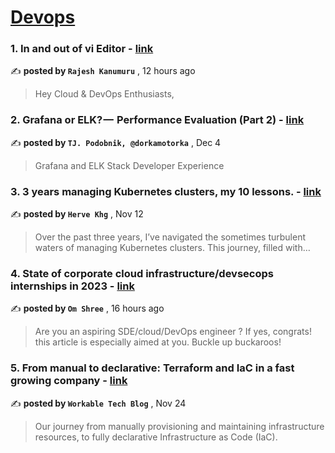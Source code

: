 
<h1><a href=https://medium.com/tag/devops/recommended target="_blank" rel="noopener noreferrer">Devops</a></h1>
<h3>1. In and out of vi Editor - <a href=https://medium.com/@rajeshkanumurudevops/in-and-out-of-vi-editor-fc5607b9f70c?source=tag_recommended_feed---------0-84----------devops----------c862970b_4e95_4a82_b35f_2907f8681c19------- target="_blank" rel="noopener noreferrer">link</a></h3>

✍️ **posted by `Rajesh Kanumuru`** <date> , 12 hours ago</date>

<blockquote>Hey Cloud & DevOps Enthusiasts,</blockquote>

<h3>2. Grafana or ELK? —  Performance Evaluation (Part 2) - <a href=https://medium.com/gitconnected/grafana-or-elk-performance-evaluation-part-2-65c8ace147ae?source=tag_recommended_feed---------1-107----------devops----------c862970b_4e95_4a82_b35f_2907f8681c19------- target="_blank" rel="noopener noreferrer">link</a></h3>

✍️ **posted by `TJ. Podobnik, @dorkamotorka`** <date> , Dec 4</date>

<blockquote>Grafana and ELK Stack Developer Experience</blockquote>

<h3>3. 3 years managing Kubernetes clusters, my 10 lessons. - <a href=https://medium.com/@hervekhg/3-years-managing-kubernetes-clusters-my-10-lessons-b565a5509f0e?source=tag_recommended_feed---------2-85----------devops----------c862970b_4e95_4a82_b35f_2907f8681c19------- target="_blank" rel="noopener noreferrer">link</a></h3>

✍️ **posted by `Herve Khg`** <date> , Nov 12</date>

<blockquote>Over the past three years, I’ve navigated the sometimes turbulent waters of managing Kubernetes clusters. This journey, filled with…</blockquote>

<h3>4. State of corporate cloud infrastructure/devsecops internships in 2023 - <a href=https://medium.com/@om22shree/state-of-corporate-cloud-infrastructure-devsecops-internships-in-2023-20716c39cf15?source=tag_recommended_feed---------3-84----------devops----------c862970b_4e95_4a82_b35f_2907f8681c19------- target="_blank" rel="noopener noreferrer">link</a></h3>

✍️ **posted by `Om Shree`** <date> , 16 hours ago</date>

<blockquote>Are you an aspiring SDE/cloud/DevOps engineer ? If yes, congrats! this article is especially aimed at you. Buckle up buckaroos!</blockquote>

<h3>5. From manual to declarative: Terraform and IaC in a fast growing company - <a href=https://medium.com/@workabletechblog/from-manual-to-declarative-our-journey-with-terraform-and-iac-c95e6778f3f0?source=tag_recommended_feed---------4-107----------devops----------c862970b_4e95_4a82_b35f_2907f8681c19------- target="_blank" rel="noopener noreferrer">link</a></h3>

✍️ **posted by `Workable Tech Blog`** <date> , Nov 24</date>

<blockquote>Our journey from manually provisioning and maintaining infrastructure resources, to fully declarative Infrastructure as Code (IaC).</blockquote>

